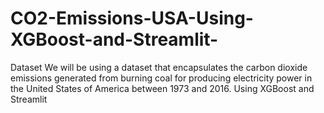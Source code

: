 # CO2-Emissions-USA-Using-XGBoost-and-Streamlit-
Dataset We will be using a dataset that encapsulates the carbon dioxide emissions generated from burning coal for producing electricity power in the United States of America between 1973 and 2016. Using XGBoost and Streamlit
